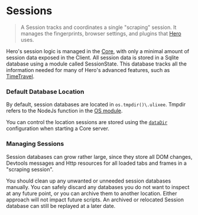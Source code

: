 # Sessions

> A Session tracks and coordinates a single "scraping" session. It manages the fingerprints, browser settings, and plugins that [Hero](/docs/hero/basic-client/hero) uses.

Hero's session logic is managed in the [Core](/docs/hero/advanced-concepts/client-vs-core), with only a minimal amount of session data exposed in the Client. All session data is stored in a Sqlite database using a module called SessionState. This database tracks all the information needed for many of Hero's advanced features, such as [TimeTravel](/docs/hero/advanced-client/timetravel).

### Default Database Location

By default, session databases are located in `os.tmpdir()\.ulixee`. Tmpdir refers to the NodeJs function in the [OS module](https://nodejs.org/api/os.html#os_os_tmpdir).

You can control the location sessions are stored using the [`dataDir`](/docs/hero/overview/configuration#data-dir) configuration when starting a Core server.

### Managing Sessions

Session databases can grow rather large, since they store all DOM changes, Devtools messages and Http resources for all loaded tabs and frames in a "scraping session".

You should clean up any unwanted or unneeded session databases manually. You can safely discard any databases you do not want to inspect at any future point, or you can archive them to another location. Either approach will not impact future scripts. An archived or relocated Session database can still be replayed at a later date. 
